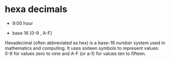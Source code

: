 # hexa decimals

- 9:00 hour

- base 16 [0-9 , A-F]

Hexadecimal (often abbreviated as hex) is a base-16 number system used in mathematics and computing. It uses sixteen symbols to represent values: 0-9 for values zero to nine and A-F (or a-f) for values ten to fifteen.